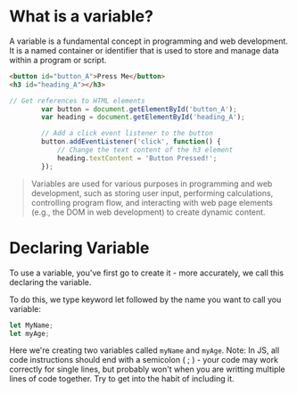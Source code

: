 # What is a variable?

A variable is a fundamental concept in programming and web development. It is a named container or identifier that is used to store and manage data within a program or script. 

```html
<button id="button_A">Press Me</button>
<h3 id="heading_A"></h3>
```
```js
// Get references to HTML elements
        var button = document.getElementById('button_A');
        var heading = document.getElementById('heading_A');

        // Add a click event listener to the button
        button.addEventListener('click', function() {
            // Change the text content of the h3 element
            heading.textContent = 'Button Pressed!';
        });
```

> Variables are used for various purposes in programming and web development, such as storing user input, performing calculations, controlling program flow, and interacting with web page elements (e.g., the DOM in web development) to create dynamic content.

# Declaring Variable
To use a variable, you've first go to create it - more accurately, we call this declaring the variable.

To do this, we type keyword let followed by the name you want to call you variable:

```js
let MyName; 
let myAge;
```

Here we're creating two variables called `myName` and `myAge`.
Note: In JS, all code instructions should end with a semicolon ( ; ) - your code may work correctly for single lines, but probably won't when you are writting multiple lines of code together.
Try to get into the habit of including it.
